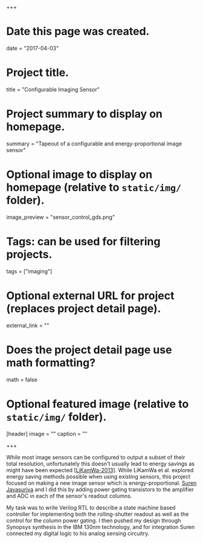 +++
# Date this page was created.
date = "2017-04-03"

# Project title.
title = "Configurable Imaging Sensor"

# Project summary to display on homepage.
summary = "Tapeout of a configurable and energy-proportional image sensor"

# Optional image to display on homepage (relative to `static/img/` folder).
image_preview = "sensor_control_gds.png"

# Tags: can be used for filtering projects.
tags = ["imaging"]

# Optional external URL for project (replaces project detail page).
external_link = ""

# Does the project detail page use math formatting?
math = false

# Optional featured image (relative to `static/img/` folder).
[header]
image = ""
caption = ""

+++

While most image sensors can be configured to output a subset of their total resolution, unfortunately this doesn't usually lead to energy savings as might have been expected [\[LiKamWa-2013\]](http://dl.acm.org/citation.cfm?id=2464448). While LiKamWa et al. explored energy saving methods possible when using existing sensors, this project focused on making a new image sensor which is energy-proportional. [Suren Jayasuriya](http://www.andrew.cmu.edu/user/sjayasur/website.html) and I did this by adding power gating transistors to the amplifier and ADC in each of the sensor's readout columns.

My task was to write Verilog RTL to describe a state machine based controller for implementing both the rolling-shutter readout as well as the control for the column power gating. I then pushed my design through Synopsys synthesis in the IBM 130nm technology, and for integration Suren connected my digital logic to his analog sensing circuitry.

